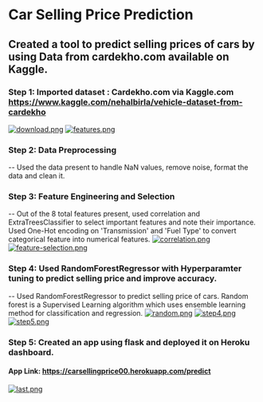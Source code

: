 # Car Selling Price Prediction
## Created a tool to predict selling prices of cars by using Data from cardekho.com available on Kaggle. 
### Step 1: Imported dataset : Cardekho.com via Kaggle.com https://www.kaggle.com/nehalbirla/vehicle-dataset-from-cardekho
[![download.png](https://i.postimg.cc/tTHCBg1P/download.png)](https://postimg.cc/GBqC2dxh)
[![features.png](https://i.postimg.cc/6qhCcSYV/features.png)](https://postimg.cc/CnzZLvyd)

### Step 2: Data Preprocessing
-- Used the data present to handle NaN values, remove noise, format the data and clean it. 

### Step 3: Feature Engineering and Selection 
-- Out of the 8 total features present, used correlation and ExtraTreesClassifier to select important features and note their importance. Used One-Hot encoding on 'Transmission' and 'Fuel Type' to convert categorical feature into numerical features. 
[![correlation.png](https://i.postimg.cc/Nfp04Y7C/correlation.png)](https://postimg.cc/bsS8y751)[![feature-selection.png](https://i.postimg.cc/NFNw1Gq1/feature-selection.png)](https://postimg.cc/2LBJYD56)
 
### Step 4: Used RandomForestRegressor with Hyperparamter tuning to predict selling price and improve accuracy. 
-- Used RandomForestRegressor to predict selling price of cars. Random forest is a Supervised Learning algorithm which uses ensemble learning method for classification and regression.
[![random.png](https://i.postimg.cc/JnSBq8NB/random.png)](https://postimg.cc/bDHJyKFz)
[![step4.png](https://i.postimg.cc/jjFTwSTP/step4.png)](https://postimg.cc/yJct2Bk8)
[![step5.png](https://i.postimg.cc/yd3HFC65/step5.png)](https://postimg.cc/JD8vLgkc)

### Step 5: Created an app using flask and deployed it on Heroku dashboard. 
#### App Link: https://carsellingprice00.herokuapp.com/predict
[![last.png](https://i.postimg.cc/9FbZ66Vs/last.png)](https://postimg.cc/rKdDWYD9)
